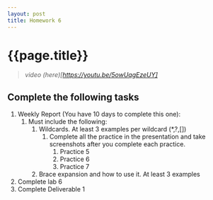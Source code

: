 ```yaml
---
layout: post
title: Homework 6
---
```

# {{page.title}}
> *video (here)[https://youtu.be/5owUqgEzeUY]*
## Complete the following tasks
1. Weekly Report (You have 10 days to complete this one):
   1. Must include the following:
      1. Wildcards. At least 3 examples per wildcard (*,?,[])
         1. Complete all the practice in the presentation and take screenshots after you complete each practice.
            1. Practice 5
            2. Practice 6
            3. Practice 7
      2. Brace expansion and how to use it. At least 3 examples
2. Complete lab 6 
3. Complete Deliverable 1 
